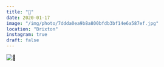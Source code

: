 ```yaml
---
title: "🦜"
date: 2020-01-17
image: "/img/photo/7ddda0ea9b8a800bfdb3bf14e6a587ef.jpg"
location: "Brixton"
instagram: true
draft: false
---
```


![🦜](/img/photo/7ddda0ea9b8a800bfdb3bf14e6a587ef.jpg)
